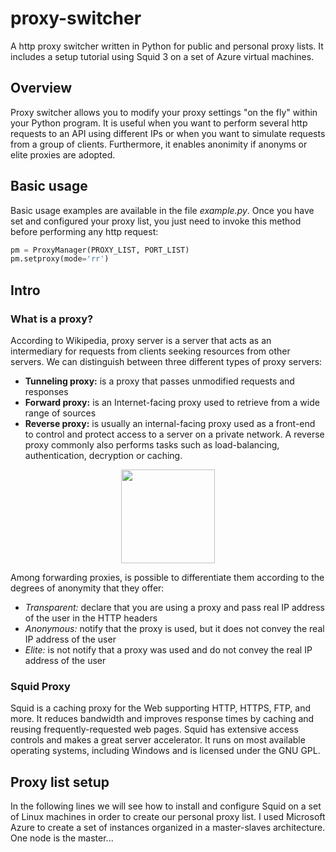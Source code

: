 # proxy-switcher
A http proxy switcher written in Python for public and personal proxy lists. It includes a setup tutorial using Squid 3 on a set of Azure virtual machines.

## Overview
Proxy switcher allows you to modify your proxy settings "on the fly" within your Python program. It is useful when you want to perform several http requests to an API using different IPs or when you want to simulate requests from a group of clients. Furthermore, it enables anonimity if anonyms or elite proxies are adopted.

## Basic usage
Basic usage examples are available in the file *example.py*. Once you have set and configured your proxy list, you just need to invoke this method before performing any http request:

```python
pm = ProxyManager(PROXY_LIST, PORT_LIST)
pm.setproxy(mode='rr')
```

## Intro

### What is a proxy?
According to Wikipedia, proxy server is a server that acts as an intermediary for requests from clients seeking resources from other servers. We can distinguish between three different types of proxy servers:

* **Tunneling proxy:** is a proxy that passes unmodified requests and responses
* **Forward proxy:** is an Internet-facing proxy used to retrieve from a wide range of sources
* **Reverse proxy:** is usually an internal-facing proxy used as a front-end to control and protect access to a server on a private network. A reverse proxy commonly also performs tasks such as load-balancing, authentication, decryption or caching.

<p align="center"><img src="https://deepwebitalia.com/wp-content/uploads/2016/11/proxy.png" height=150px></p>

Among forwarding proxies, is possible to differentiate them according to the degrees of anonymity that they offer:

* *Transparent:* declare that you are using a proxy and pass real IP address of the user in the HTTP headers
* *Anonymous:* notify that the proxy is used, but it does not convey the real IP address of the user
* *Elite:* is not notify that a proxy was used and do not convey the real IP address of the user

### Squid Proxy
Squid is a caching proxy for the Web supporting HTTP, HTTPS, FTP, and more. It reduces bandwidth and improves response times by caching and reusing frequently-requested web pages.  Squid has extensive access  controls and makes a great server accelerator. It runs on most available operating systems, including Windows and is licensed under the GNU GPL.


## Proxy list setup 
In the following lines we will see how to install and configure Squid on a set of Linux machines in order to create our personal proxy list. I used Microsoft Azure to create a set of instances organized in a master-slaves architecture. One node is the master... 

